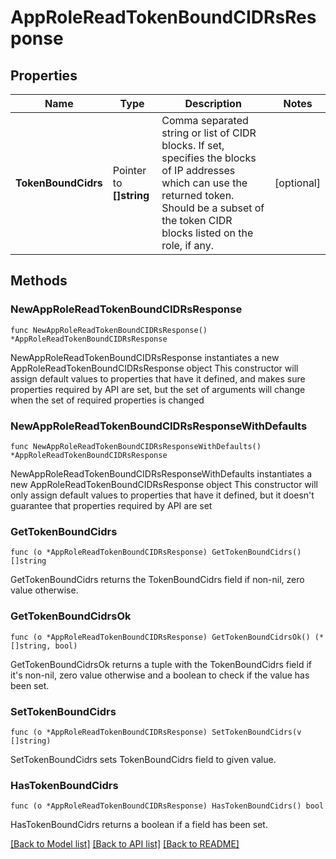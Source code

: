# AppRoleReadTokenBoundCIDRsResponse


## Properties

Name | Type | Description | Notes
------------ | ------------- | ------------- | -------------
**TokenBoundCidrs** | Pointer to **[]string** | Comma separated string or list of CIDR blocks. If set, specifies the blocks of IP addresses which can use the returned token. Should be a subset of the token CIDR blocks listed on the role, if any. | [optional] 



## Methods


### NewAppRoleReadTokenBoundCIDRsResponse

`func NewAppRoleReadTokenBoundCIDRsResponse() *AppRoleReadTokenBoundCIDRsResponse`

NewAppRoleReadTokenBoundCIDRsResponse instantiates a new AppRoleReadTokenBoundCIDRsResponse object
This constructor will assign default values to properties that have it defined,
and makes sure properties required by API are set, but the set of arguments
will change when the set of required properties is changed

### NewAppRoleReadTokenBoundCIDRsResponseWithDefaults

`func NewAppRoleReadTokenBoundCIDRsResponseWithDefaults() *AppRoleReadTokenBoundCIDRsResponse`

NewAppRoleReadTokenBoundCIDRsResponseWithDefaults instantiates a new AppRoleReadTokenBoundCIDRsResponse object
This constructor will only assign default values to properties that have it defined,
but it doesn't guarantee that properties required by API are set


### GetTokenBoundCidrs

`func (o *AppRoleReadTokenBoundCIDRsResponse) GetTokenBoundCidrs() []string`

GetTokenBoundCidrs returns the TokenBoundCidrs field if non-nil, zero value otherwise.

### GetTokenBoundCidrsOk

`func (o *AppRoleReadTokenBoundCIDRsResponse) GetTokenBoundCidrsOk() (*[]string, bool)`

GetTokenBoundCidrsOk returns a tuple with the TokenBoundCidrs field if it's non-nil, zero value otherwise
and a boolean to check if the value has been set.

### SetTokenBoundCidrs

`func (o *AppRoleReadTokenBoundCIDRsResponse) SetTokenBoundCidrs(v []string)`

SetTokenBoundCidrs sets TokenBoundCidrs field to given value.


### HasTokenBoundCidrs

`func (o *AppRoleReadTokenBoundCIDRsResponse) HasTokenBoundCidrs() bool`

HasTokenBoundCidrs returns a boolean if a field has been set.









[[Back to Model list]](../README.md#documentation-for-models) [[Back to API list]](../README.md#documentation-for-api-endpoints) [[Back to README]](../README.md)


